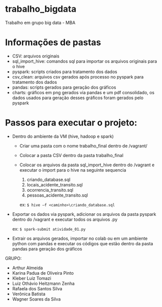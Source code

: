 # trabalho_bigdata
Trabalho em grupo big data - MBA

# Informações de pastas
 - CSV: arquivos originais
 - sql_import_hive: comandos sql para importar os arquivos originais para o hive
 - pyspark: scripts criados para tratamento dos dados
 - csv_clean: arquivos csv gerados após processo no pyspark para tratamento dos dados 
 - pandas: scripts gerados para geração dos gráficos
 - charts: gráficos em png gerados via pandas e um pdf consolidado, os dados usados para geração desses gráficos foram gerados pelo pyspark

# Passos para executar o projeto:

- Dentro do ambiente da VM (hive, hadoop e spark)
  - Criar uma pasta com o nome trabalho_final dentro de /vagrant/
  - Colocar a pasta CSV dentro da pasta trabalho_final
  - Colocar os arquivos da pasta sql_import_hive dentro do /vagrant e executar o import para o hive na seguinte sequencia
    1) criando_database.sql
    2) locais_acidente_transito.sql  
    3) ocorrencia_transito.sql
    4) pessoas_acidente_transito.sql

    ex: 
    `$ hive –f <caminho>\criando_database.sql`

- Exportar os dados via pyspark, adicionar os arquivos da pasta pyspark dentro do /vagrant e executar todos os arquivos .py

  ex:
  `$ spark-submit atividade_01.py`

- Extrair os arquivos gerados, importar no colab ou em um ambiente python com pandas e executar os códigos que estão dentro da pasta pandas para geração dos gráficos



GRUPO:
- Arthur Almeida
- Karina Padua de Oliveira Pinto
- Kleber Luiz Tomazi
- Luiz Othávio Heitzmann Zenha
- Rafaela dos Santos Silva
- Verônica Batista
- Wagner Soares da Silva

